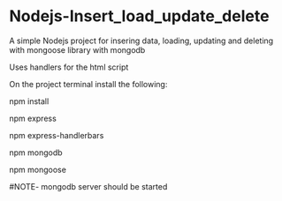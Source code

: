 # Nodejs-Insert_load_update_delete

A simple Nodejs project for insering data, loading, updating and deleting with mongoose library with mongodb

Uses handlers for the html script

On the project terminal install the following:

 npm install
 
 npm express
 
 npm express-handlerbars
 
 npm mongodb 
 
 npm mongoose
  
 #NOTE- mongodb server should be started
 

